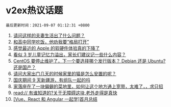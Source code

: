 # v2ex热议话题

`最后更新时间：2021-09-07 01:12:31 +0800`

1. [请问这样的夫妻生活出了什么问题？](https://www.v2ex.com/t/800048)
1. [和高中同学吃饭，他劝我要“格局打开”](https://www.v2ex.com/t/800073)
1. [感觉最近的 Apple 的软硬件体验真的下降了](https://www.v2ex.com/t/800110)
1. [看似 3 岁儿童记忆力溢出，家长们建议记一些什么内容？](https://www.v2ex.com/t/800136)
1. [CentOS 要停止维护了，下一个要选择哪个发行版本？ Debian 还是 Ubuntu?还是国产？](https://www.v2ex.com/t/800189)
1. [请问大家出门几天的时候家里的猫是怎么安置的呢？](https://www.v2ex.com/t/800121)
1. [国庆期间 9 天新疆游，有组队一起的吗](https://www.v2ex.com/t/800079)
1. [家落座在了一块偏僻的菜地里，如何让这个地方通上宽带，太难了，，求只招](https://www.v2ex.com/t/800197)
1. [read:// 有谁知道的?关于无障碍这块,老外走得是真快](https://www.v2ex.com/t/800156)
1. [[Vue、React 和 Angular 一起学]首月总结](https://www.v2ex.com/t/800092)

